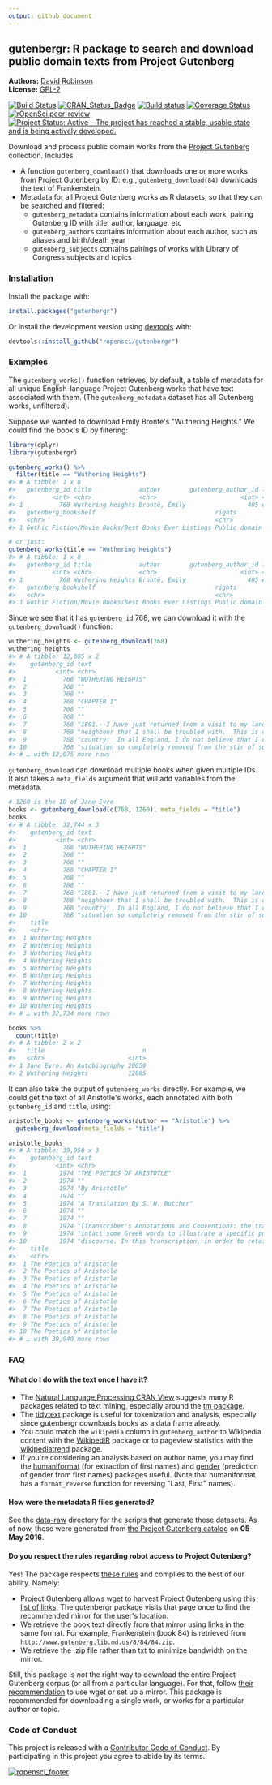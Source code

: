 ```yaml
---
output: github_document
---
```


<!-- README.md is generated from README.Rmd. Please edit that file -->




gutenbergr: R package to search and download public domain texts from Project Gutenberg
----------------

**Authors:** [David Robinson](http://varianceexplained.org/)<br/>
**License:** [GPL-2](https://opensource.org/licenses/GPL-2.0)

<!-- badges: start -->
[![Build Status](https://travis-ci.org/ropensci/gutenbergr.svg?branch=master)](https://travis-ci.org/ropensci/gutenbergr)
[![CRAN_Status_Badge](http://www.r-pkg.org/badges/version/gutenbergr)]( https://CRAN.R-project.org/package=gutenbergr)
[![Build status](https://ci.appveyor.com/api/projects/status/lqb7hngtj5epsmd1?svg=true)](https://ci.appveyor.com/project/ropensci/gutenbergr-dujv9)
[![Coverage Status](https://img.shields.io/codecov/c/github/ropensci/gutenbergr/master.svg)](https://codecov.io/github/ropensci/gutenbergr?branch=master)
[![rOpenSci peer-review](https://badges.ropensci.org/41_status.svg)](https://github.com/ropensci/software-review/issues/41)
[![Project Status: Active – The project has reached a stable, usable state and is being actively developed.](https://www.repostatus.org/badges/latest/active.svg)](https://www.repostatus.org/#active)
<!-- badges: end -->

Download and process public domain works from the [Project Gutenberg](https://www.gutenberg.org/) collection. Includes

* A function `gutenberg_download()` that downloads one or more works from Project Gutenberg by ID: e.g., `gutenberg_download(84)` downloads the text of Frankenstein.
* Metadata for all Project Gutenberg works as R datasets, so that they can be searched and filtered:
  * `gutenberg_metadata` contains information about each work, pairing Gutenberg ID with title, author, language, etc
  * `gutenberg_authors` contains information about each author, such as aliases and birth/death year
  * `gutenberg_subjects` contains pairings of works with Library of Congress subjects and topics

### Installation

Install the package with:


```r
install.packages("gutenbergr")
```

Or install the development version using [devtools](https://github.com/r-lib/devtools) with:


```r
devtools::install_github("ropensci/gutenbergr")
```

### Examples

The `gutenberg_works()` function retrieves, by default, a table of metadata for all unique English-language Project Gutenberg works that have text associated with them. (The `gutenberg_metadata` dataset has all Gutenberg works, unfiltered).



Suppose we wanted to download Emily Bronte's "Wuthering Heights." We could find the book's ID by filtering:


```r
library(dplyr)
library(gutenbergr)

gutenberg_works() %>%
  filter(title == "Wuthering Heights")
#> # A tibble: 1 x 8
#>   gutenberg_id title             author        gutenberg_author_id language
#>          <int> <chr>             <chr>                       <int> <chr>   
#> 1          768 Wuthering Heights Brontë, Emily                 405 en      
#>   gutenberg_bookshelf                                 rights                    has_text
#>   <chr>                                               <chr>                     <lgl>   
#> 1 Gothic Fiction/Movie Books/Best Books Ever Listings Public domain in the USA. TRUE

# or just:
gutenberg_works(title == "Wuthering Heights")
#> # A tibble: 1 x 8
#>   gutenberg_id title             author        gutenberg_author_id language
#>          <int> <chr>             <chr>                       <int> <chr>   
#> 1          768 Wuthering Heights Brontë, Emily                 405 en      
#>   gutenberg_bookshelf                                 rights                    has_text
#>   <chr>                                               <chr>                     <lgl>   
#> 1 Gothic Fiction/Movie Books/Best Books Ever Listings Public domain in the USA. TRUE
```

Since we see that it has `gutenberg_id` 768, we can download it with the `gutenberg_download()` function:


```r
wuthering_heights <- gutenberg_download(768)
wuthering_heights
#> # A tibble: 12,085 x 2
#>    gutenberg_id text                                                                     
#>           <int> <chr>                                                                    
#>  1          768 "WUTHERING HEIGHTS"                                                      
#>  2          768 ""                                                                       
#>  3          768 ""                                                                       
#>  4          768 "CHAPTER I"                                                              
#>  5          768 ""                                                                       
#>  6          768 ""                                                                       
#>  7          768 "1801.--I have just returned from a visit to my landlord--the solitary"  
#>  8          768 "neighbour that I shall be troubled with.  This is certainly a beautiful"
#>  9          768 "country!  In all England, I do not believe that I could have fixed on a"
#> 10          768 "situation so completely removed from the stir of society.  A perfect"   
#> # … with 12,075 more rows
```

`gutenberg_download` can download multiple books when given multiple IDs. It also takes a `meta_fields` argument that will add variables from the metadata.


```r
# 1260 is the ID of Jane Eyre
books <- gutenberg_download(c(768, 1260), meta_fields = "title")
books
#> # A tibble: 32,744 x 3
#>    gutenberg_id text                                                                     
#>           <int> <chr>                                                                    
#>  1          768 "WUTHERING HEIGHTS"                                                      
#>  2          768 ""                                                                       
#>  3          768 ""                                                                       
#>  4          768 "CHAPTER I"                                                              
#>  5          768 ""                                                                       
#>  6          768 ""                                                                       
#>  7          768 "1801.--I have just returned from a visit to my landlord--the solitary"  
#>  8          768 "neighbour that I shall be troubled with.  This is certainly a beautiful"
#>  9          768 "country!  In all England, I do not believe that I could have fixed on a"
#> 10          768 "situation so completely removed from the stir of society.  A perfect"   
#>    title            
#>    <chr>            
#>  1 Wuthering Heights
#>  2 Wuthering Heights
#>  3 Wuthering Heights
#>  4 Wuthering Heights
#>  5 Wuthering Heights
#>  6 Wuthering Heights
#>  7 Wuthering Heights
#>  8 Wuthering Heights
#>  9 Wuthering Heights
#> 10 Wuthering Heights
#> # … with 32,734 more rows

books %>%
  count(title)
#> # A tibble: 2 x 2
#>   title                           n
#>   <chr>                       <int>
#> 1 Jane Eyre: An Autobiography 20659
#> 2 Wuthering Heights           12085
```

It can also take the output of `gutenberg_works` directly. For example, we could get the text of all Aristotle's works, each annotated with both `gutenberg_id` and `title`, using:


```r
aristotle_books <- gutenberg_works(author == "Aristotle") %>%
  gutenberg_download(meta_fields = "title")

aristotle_books
#> # A tibble: 39,950 x 3
#>    gutenberg_id text                                                                    
#>           <int> <chr>                                                                   
#>  1         1974 "THE POETICS OF ARISTOTLE"                                              
#>  2         1974 ""                                                                      
#>  3         1974 "By Aristotle"                                                          
#>  4         1974 ""                                                                      
#>  5         1974 "A Translation By S. H. Butcher"                                        
#>  6         1974 ""                                                                      
#>  7         1974 ""                                                                      
#>  8         1974 "[Transcriber's Annotations and Conventions: the translator left"       
#>  9         1974 "intact some Greek words to illustrate a specific point of the original"
#> 10         1974 "discourse. In this transcription, in order to retain the accuracy of"  
#>    title                   
#>    <chr>                   
#>  1 The Poetics of Aristotle
#>  2 The Poetics of Aristotle
#>  3 The Poetics of Aristotle
#>  4 The Poetics of Aristotle
#>  5 The Poetics of Aristotle
#>  6 The Poetics of Aristotle
#>  7 The Poetics of Aristotle
#>  8 The Poetics of Aristotle
#>  9 The Poetics of Aristotle
#> 10 The Poetics of Aristotle
#> # … with 39,940 more rows
```

### FAQ

#### What do I do with the text once I have it?

* The [Natural Language Processing CRAN View](https://CRAN.R-project.org/view=NaturalLanguageProcessing) suggests many R packages related to text mining, especially around the [tm package](https://cran.r-project.org/package=tm).
* The [tidytext](https://github.com/juliasilge/tidytext) package is useful for tokenization and analysis, especially since gutenbergr downloads books as a data frame already.
* You could match the `wikipedia` column in `gutenberg_author` to Wikipedia content with the [WikipediR](https://cran.r-project.org/package=WikipediR) package or to pageview statistics with the [wikipediatrend](https://cran.r-project.org/package=wikipediatrend) package.
* If you're considering an analysis based on author name, you may find the [humaniformat](https://cran.r-project.org/package=humaniformat) (for extraction of first names) and [gender](https://cran.r-project.org/package=gender) (prediction of gender from first names) packages useful. (Note that humaniformat has a `format_reverse` function for reversing "Last, First" names).

#### How were the metadata R files generated?

See the [data-raw](https://github.com/ropensci/gutenbergr/tree/master/data-raw) directory for the scripts that generate these datasets. As of now, these were generated from [the Project Gutenberg catalog](https://www.gutenberg.org/ebooks/offline_catalogs.html) on **05 May 2016**.

#### Do you respect the rules regarding robot access to Project Gutenberg?

Yes! The package respects [these rules](https://www.gutenberg.org/policy/robot_access.html) and complies to the best of our ability. Namely:

* Project Gutenberg allows wget to harvest Project Gutenberg using [this list of links](http://www.gutenberg.org/robot/harvest?filetypes[]=html). The gutenbergr package visits that page once to find the recommended mirror for the user's location.
* We retrieve the book text directly from that mirror using links in the same format. For example, Frankenstein (book 84) is retrieved from `http://www.gutenberg.lib.md.us/8/84/84.zip`.
* We retrieve the .zip file rather than txt to minimize bandwidth on the mirror.

Still, this package is *not* the right way to download the entire Project Gutenberg corpus (or all from a particular language). For that, follow [their recommendation](https://www.gutenberg.org/policy/robot_access.html) to use wget or set up a mirror. This package is recommended for downloading a single work, or works for a particular author or topic.

### Code of Conduct

This project is released with a [Contributor Code of Conduct](https://github.com/ropensci/gutenbergr/blob/master/CONDUCT.md). By participating in this project you agree to abide by its terms.

[![ropensci\_footer](https://ropensci.org/public_images/github_footer.png)](https://ropensci.org/)
